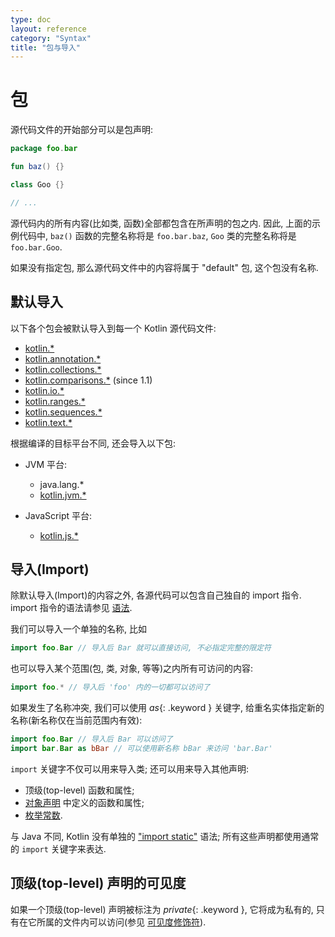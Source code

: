 ```yaml
---
type: doc
layout: reference
category: "Syntax"
title: "包与导入"
---
```


# 包

源代码文件的开始部分可以是包声明:

``` kotlin
package foo.bar

fun baz() {}

class Goo {}

// ...
```

源代码内的所有内容(比如类, 函数)全部都包含在所声明的包之内.
因此, 上面的示例代码中, `baz()` 函数的完整名称将是 `foo.bar.baz`, `Goo` 类的完整名称将是 `foo.bar.Goo`.

如果没有指定包, 那么源代码文件中的内容将属于 "default" 包, 这个包没有名称.

## 默认导入

以下各个包会被默认导入到每一个 Kotlin 源代码文件:

- [kotlin.*](https://kotlinlang.org/api/latest/jvm/stdlib/kotlin/index.html)
- [kotlin.annotation.*](https://kotlinlang.org/api/latest/jvm/stdlib/kotlin.annotation/index.html)
- [kotlin.collections.*](https://kotlinlang.org/api/latest/jvm/stdlib/kotlin.collections/index.html)
- [kotlin.comparisons.*](https://kotlinlang.org/api/latest/jvm/stdlib/kotlin.comparisons/index.html)  (since 1.1)
- [kotlin.io.*](https://kotlinlang.org/api/latest/jvm/stdlib/kotlin.io/index.html)
- [kotlin.ranges.*](https://kotlinlang.org/api/latest/jvm/stdlib/kotlin.ranges/index.html)
- [kotlin.sequences.*](https://kotlinlang.org/api/latest/jvm/stdlib/kotlin.sequences/index.html)
- [kotlin.text.*](https://kotlinlang.org/api/latest/jvm/stdlib/kotlin.text/index.html)

根据编译的目标平台不同, 还会导入以下包:

- JVM 平台:
  - java.lang.*
  - [kotlin.jvm.*](https://kotlinlang.org/api/latest/jvm/stdlib/kotlin.jvm/index.html)

- JavaScript 平台:
  - [kotlin.js.*](https://kotlinlang.org/api/latest/jvm/stdlib/kotlin.js/index.html)

## 导入(Import)

除默认导入(Import)的内容之外, 各源代码可以包含自己独自的 import 指令.
import 指令的语法请参见 [语法](grammar.html#import).

我们可以导入一个单独的名称, 比如

``` kotlin
import foo.Bar // 导入后 Bar 就可以直接访问, 不必指定完整的限定符
```

也可以导入某个范围(包, 类, 对象, 等等)之内所有可访问的内容:

``` kotlin
import foo.* // 导入后 'foo' 内的一切都可以访问了
```

如果发生了名称冲突, 我们可以使用 *as*{: .keyword } 关键字, 给重名实体指定新的名称(新名称仅在当前范围内有效):

``` kotlin
import foo.Bar // 导入后 Bar 可以访问了
import bar.Bar as bBar // 可以使用新名称 bBar 来访问 'bar.Bar'
```

`import` 关键字不仅可以用来导入类; 还可以用来导入其他声明:

  * 顶级(top-level) 函数和属性;
  * [对象声明](object-declarations.html#object-declarations) 中定义的函数和属性;
  * [枚举常数](enum-classes.html).

与 Java 不同, Kotlin 没有单独的 ["import static"](https://docs.oracle.com/javase/8/docs/technotes/guides/language/static-import.html) 语法; 所有这些声明都使用通常的 `import` 关键字来表达.

## 顶级(top-level) 声明的可见度

如果一个顶级(top-level) 声明被标注为 *private*{: .keyword }, 它将成为私有的, 只有在它所属的文件内可以访问(参见 [可见度修饰符](visibility-modifiers.html)).
